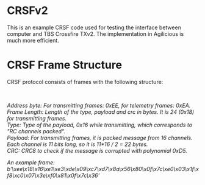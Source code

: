 # CRSFv2
This is an example CRSF code used for testing the interface between computer and TBS Crossfire TXv2. The implementation in Agilicious is much more efficient.

# CRSF Frame Structure
CRSF protocol consists of frames with the following structure: <br />
<Address Byte><Frame Length><Type><Payload><CRC> <br />

Address byte: For transmitting frames: 0xEE, for telemetry frames: 0xEA. <br />
Frame Length: Length of the type, payload and crc in bytes. It is 24 (0x18) for transmitting frames. <br />
Type: Type of the payload, 0x16 while transmitting, which corresponds to "RC channels packed". <br />
Payload: For transmitting frames, it is packed message from 16 channels. Each channel is 11 bits long, so it is 11*16 / 2 = 22 bytes. <br />
CRC: CRC8 to check if the message is corrupted with polynomial 0xD5. <br />

An example frame:<br />
b'\xee\x18\x16\xe1\xe3\xde\x09\xc7\xd7\x8a\x56\x80\x0f\x7c\xe0\x03\x1f\xf8\xc0\x07\x3e\xf0\x81\x0f\x7c\x36'<br />
